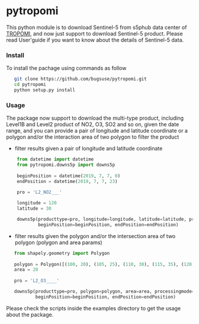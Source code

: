 # pytropomi
This python module is to download Sentinel-5 from s5phub data center of [TROPOMI](http://www.tropomi.eu), and now just support to download Sentinel-5 product.
Please read User'guide if you want to know about the details of Sentinel-5 data. 

### Install

To install the pachage using commands as follow

```bash
   git clone https://github.com/bugsuse/pytropomi.git
   cd pytropomi
   python setup.py install
```

### Usage

The package now support to download the multi-type product, including Level1B and Level2 product of NO2, O3, SO2 and so on, given the date range, and you can provide a pair of longitude and latitude coordinate or a polygon and/or the interaction area of two polygon to filter the product     

* filter results given a pair of longitude and latitude coordinate

```python
    from datetime import datetime
    from pytropomi.downs5p import downs5p
    
    beginPosition = datetime(2019, 7, 7, 0)
    endPosition = datetime(2019, 7, 7, 23)
    
    pro = 'L2_NO2___'

    longitude = 120
    latitude = 30

    downs5p(producttype=pro, longitude=longitude, latitude=latitude, processingmode='Near real time',
            beginPosition=beginPosition, endPosition=endPosition)
```

* filter results given the polygon and/or the intersection area of two polygon (polygon and area params) 
```python
   from shapely.geometry import Polygon
   
   polygon = Polygon([(100, 20), (105, 25), (110, 30), (115, 35), (120, 30), (125, 25), (130, 20), (120,
   area = 20
    
   pro = 'L2_O3____'

   downs5p(producttype=pro, polygon=polygon, area=area, processingmode='Near real time', 
           beginPosition=beginPosition, endPosition=endPosition)
```

Please check the scripts inside the examples directory to get the usage about the package.


